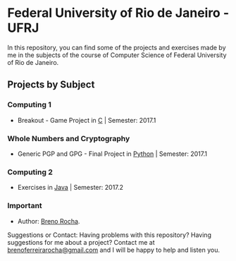 # Federal University of Rio de Janeiro - UFRJ

In this repository, you can find some of the projects and exercises made by me in the subjects of the course of Computer Science of Federal University of Rio de Janeiro.

## Projects by Subject

### Computing 1

 - Breakout - Game Project in [C](https://en.wikipedia.org/wiki/C_(programming_language)) | Semester: 2017.1

### Whole Numbers and Cryptography

 - Generic PGP and GPG - Final Project in [Python](https://www.python.org/) | Semester: 2017.1

### Computing 2

 - Exercises in [Java](https://en.wikipedia.org/wiki/Java_(programming_language)) | Semester: 2017.2

### Important

- Author: [Breno Rocha](https://github.com/BrenoFerreiraRocha).

Suggestions or Contact: Having problems with this repository? Having suggestions for me about a project? Contact me at brenoferreirarocha@gmail.com and I will be happy to help and listen you.
